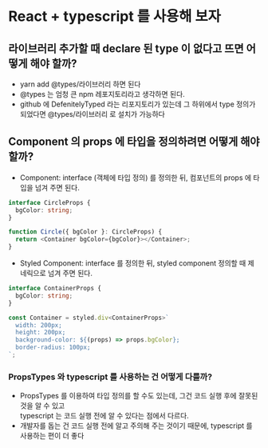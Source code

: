 # React + typescript 를 사용해 보자

## 라이브러리 추가할 때 declare 된 type 이 없다고 뜨면 어떻게 해야 할까?

- yarn add @types/라이브러리 하면 된다
- @types 는 엄청 큰 npm 레포지토리라고 생각하면 된다.
- github 에 DefenitelyTyped 라는 리포지토리가 있는데 그 하위에서 type 정의가 되었다면 @types/라이브러리 로 설치가 가능하다

## Component 의 props 에 타입을 정의하려면 어떻게 해야 할까?

- Component: interface (객체에 타입 정의) 를 정의한 뒤, 컴포넌트의 props 에 타입을 넘겨 주면 된다.

```typescript
interface CircleProps {
  bgColor: string;
}

function Circle({ bgColor }: CircleProps) {
  return <Container bgColor={bgColor}></Container>;
}
```

- Styled Component: interface 를 정의한 뒤, styled component 정의할 때 제네릭으로 넘겨 주면 된다.

```typescript
interface ContainerProps {
  bgColor: string;
}

const Container = styled.div<ContainerProps>`
  width: 200px;
  height: 200px;
  background-color: ${(props) => props.bgColor};
  border-radius: 100px;
`;
```

### PropsTypes 와 typescript 를 사용하는 건 어떻게 다를까?

- PropsTypes 를 이용하여 타입 정의를 할 수도 있는데, 그건 코드 실행 후에 잘못된 것을 알 수 있고  
  typescript 는 코드 실행 전에 알 수 있다는 점에서 다르다.
- 개발자를 돕는 건 코드 실행 전에 알고 주의해 주는 것이기 때문에, typescript 를 사용하는 편이 더 좋다
